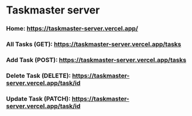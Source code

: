 # Taskmaster server

### Home: https://taskmaster-server.vercel.app/

### All Tasks (GET): https://taskmaster-server.vercel.app/tasks

### Add Task (POST): https://taskmaster-server.vercel.app/tasks

### Delete Task (DELETE): https://taskmaster-server.vercel.app/task/id

### Update Task (PATCH): https://taskmaster-server.vercel.app/task/id
